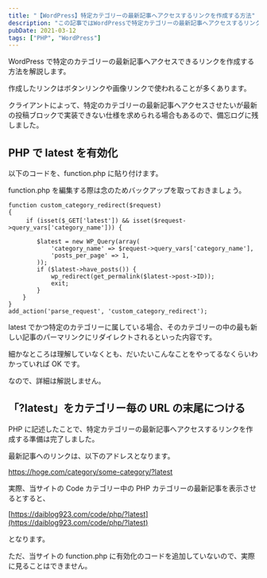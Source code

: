 ```yaml
---
title: "【WordPress】特定カテゴリーの最新記事へアクセスするリンクを作成する方法"
description: "この記事ではWordPressで特定カテゴリーの最新記事へアクセスするリンクを作成する方法について解説しています。標準では、カテゴリーの最新記事に直接アクセスする機能はないのfunction.phpを編集する必要があります。"
pubDate: 2021-03-12
tags: ["PHP", "WordPress"]
---
```


WordPress で特定のカテゴリーの最新記事へアクセスできるリンクを作成する方法を解説します。

作成したリンクはボタンリンクや画像リンクで使われることが多くあります。

クライアントによって、特定のカテゴリーの最新記事へアクセスさせたいが最新の投稿ブロックで実装できない仕様を求められる場合もあるので、備忘ログに残しました。

## PHP で latest を有効化

以下のコードを、function.php に貼り付けます。

function.php を編集する際は念のためバックアップを取っておきましょう。

```
function custom_category_redirect($request)
{
　　　if (isset($_GET['latest']) && isset($request->query_vars['category_name'])) {

        $latest = new WP_Query(array(
            'category_name' => $request->query_vars['category_name'],
            'posts_per_page' => 1,
        ));
        if ($latest->have_posts()) {
            wp_redirect(get_permalink($latest->post->ID));
            exit;
        }
    }
}
add_action('parse_request', 'custom_category_redirect');
```

latest でかつ特定のカテゴリーに属している場合、そのカテゴリーの中の最も新しい記事のパーマリンクにリダイレクトされるといった内容です。

細かなところは理解していなくとも、だいたいこんなことをやってるなくらいわかっていれば OK です。

なので、詳細は解説しません。

## 「?latest」をカテゴリー毎の URL の末尾につける

PHP に記述したことで、特定カテゴリーの最新記事へアクセスするリンクを作成する準備は完了しました。

最新記事へのリンクは、以下のアドレスとなります。

https://hoge.com/category/some-category/?latest

実際、当サイトの Code カテゴリー中の PHP カテゴリーの最新記事を表示させるとすると、

[https://daiblog923.com/code/php/?latest](https://daiblog923.com/code/php/?latest)

となります。

ただ、当サイトの function.php に有効化のコードを追加していないので、実際に見ることはできません。

